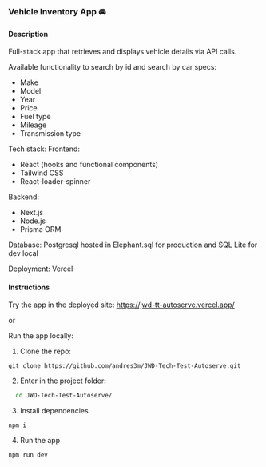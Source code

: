 ### Vehicle Inventory App 🚘

#### **Description**

Full-stack app that retrieves and displays vehicle details via API calls. 

Available functionality to search by id and search by car specs:
- Make
- Model
- Year
- Price
- Fuel type
- Mileage
- Transmission type

Tech stack:
Frontend:
- React (hooks and functional components)
- Tailwind CSS
- React-loader-spinner

Backend:
- Next.js
- Node.js
- Prisma ORM

Database: Postgresql hosted in Elephant.sql for production and SQL Lite for dev local

Deployment: Vercel


#### **Instructions**

Try the app in the deployed site: https://jwd-tt-autoserve.vercel.app/

or

Run the app locally:

1. Clone the repo:
```
git clone https://github.com/andres3m/JWD-Tech-Test-Autoserve.git
```
2. Enter in the project folder:
```bash
  cd JWD-Tech-Test-Autoserve/
```
3. Install dependencies
```
npm i
```
4. Run the app
```
npm run dev
```
